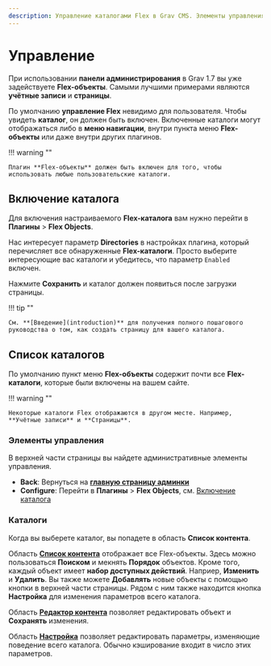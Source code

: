 ```yaml
---
description: Управление каталогами Flex в Grav CMS. Элементы управления.
---
```


# Управление

При использовании **панели администрирования** в Grav 1.7 вы уже задействуете **Flex-объекты**. Самыми лучшими примерами являются **учётные записи** и **страницы**.

По умолчанию **управление Flex** невидимо для пользователя. Чтобы увидеть **каталог**, он должен быть включен. Включенные каталоги могут отображаться либо в **меню навигации**, внутри пункта меню **Flex-объекты** или даже внутри других плагинов.

!!! warning ""

    Плагин **Flex-объекты** должен быть включен для того, чтобы использовать любые пользовательские каталоги.

## Включение каталога

Для включения настраиваемого **Flex-каталога** вам нужно перейти в **Плагины** > **Flex Objects**.

Нас интересует параметр **Directories** в настройках плагина, который перечисляет все обнаруженные **Flex-каталоги**. Просто выберите интересующие вас каталоги и убедитесь, что параметр `Enabled` включен.

Нажмите **Сохранить** и каталог должен появиться после загрузки страницы.

!!! tip ""

    См. **[Введение](introduction)** для получения полного пошагового руководства о том, как создать страницу для вашего каталога.

## Список каталогов

По умолчанию пункт меню **Flex-объекты** содержит почти все **Flex-каталоги**, которые были включены на вашем сайте.

!!! warning ""

    Некоторые каталоги Flex отображаются в другом месте. Например, **Учётные записи** и **Страницы**.

### Элементы управления

В верхней части страницы вы найдете административные элементы управления.

- **Back**: Вернуться на **[главную страницу админки](/admin-panel/dashboard)**
- **Configure**: Перейти в **Плагины** > **Flex Objects**, см. [Включение каталога](#vkliuchenie-kataloga)

### Каталоги

Когда вы выберете каталог, вы попадете в область **Список контента**.

Область **[Список контента](views-list)** отображает все Flex-объекты. Здесь можно пользоваться **Поиском** и мекнять **Порядок** объектов. Кроме того, каждый объект имеет **набор доступных действий**. Наприер, **Изменить** и **Удалить**. Вы также можете **Добавлять** новые объекты с помощью кнопки в верхней части страницы. Рядом с ним также находится кнопка **Настройка** для изменения параметров всего каталога.

Область **[Редактор контента](views-edit)** позволяет редактировать объект и **Сохранять** изменения.

Область **[Настройка](configuration)** позволяет редактировать параметры, изменяющие поведение всего каталога. Обычно кэширование входит в число этих параметров.

